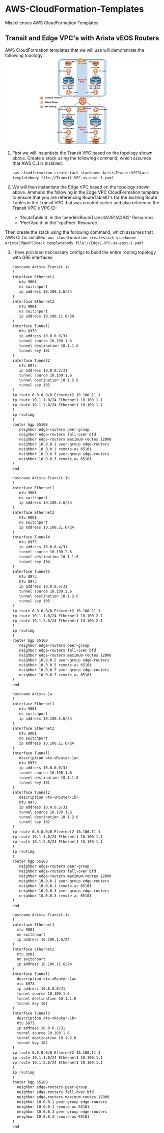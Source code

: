 # AWS-CloudFormation-Templates
Miscellenous AWS CloudFormation Templates

## Transit and Edge VPC's with Arista vEOS Routers

AWS CloudFormation templates that we will use will demonstrate the following topology:
![Transit and Edge VPC's with Arista vEOS Routers](https://github.com/vipulchib/AWS-CloudFormation-Templates/blob/master/AWS-Transit_and_Edge-VPC_with_Arista.jpg)

1.  First we will instantiate the Transit VPC based on the topology shown above.  Create a stack using the following command, 
which assumes that AWS CLI is installed:
     ```
     aws cloudformation createstack stackname AristaTransitVPCStack templatebody file://Transit-VPC-us-east-1.yaml
     ```

2.  We will then instantiate the Edge VPC based on the topology shown above.  Ammend the following in the Edge VPC 
CloudFormation template to ensure that you are referencing RouteTableID's for the existing Route Tables in the Transit VPC 
that was created earlier and also reference the Transit VPC's VPC ID:
     - 'RouteTableId' in the 'peerlinkRouteTransitA1/B1/A2/B2' Resources.
     - 'PeerVpcId' in the 'vpcPeer' Resource.

Then create the stack using the following command, which assumes that AWS CLI is installed:
     ```
     aws cloudformation createstack stackname AristaEdgeVPCStack templatebody file://Edge1-VPC-us-east-1.yaml
     ```

3.  I have provided neccessary configs to build the entire routing topology with GRE interfaces:
     ```
     hostname Arista-Transit-1a
     !
	interface Ethernet1
   		mtu 9001
   		no switchport
   		ip address 10.100.1.6/24
	!
	interface Ethernet2
   		mtu 9001
   		no switchport
   		ip address 10.100.11.6/24
	!
	interface Tunnel1
   		mtu 8973
   		ip address 10.0.0.0/31
   		tunnel source 10.100.1.6
   		tunnel destination 10.1.1.6
   		tunnel key 101
	!
	interface Tunnel2
   		mtu 8973
   		ip address 10.0.0.2/31
   		tunnel source 10.100.1.6
   		tunnel destination 10.1.2.6
   		tunnel key 102
	!
	ip route 0.0.0.0/0 Ethernet2 10.100.11.1
	ip route 10.1.1.0/24 Ethernet1 10.100.1.1
	ip route 10.1.2.0/24 Ethernet1 10.100.1.1
	!
	ip routing
	!
	router bgp 65100
   		neighbor edge-routers peer-group
   		neighbor edge-routers fall-over bfd
   		neighbor edge-routers maximum-routes 12000
   		neighbor 10.0.0.1 peer-group edge-routers
   		neighbor 10.0.0.1 remote-as 65101
   		neighbor 10.0.0.3 peer-group edge-routers
   		neighbor 10.0.0.3 remote-as 65101
	!
	end
     ```

     ```
     hostname Arista-Transit-1b
     !
	interface Ethernet1
   		mtu 9001
   		no switchport
   		ip address 10.100.2.6/24
	!
	interface Ethernet2
   		mtu 9001
   		no switchport
   		ip address 10.100.21.6/24
	!
	interface Tunnel4
   		mtu 8973
   		ip address 10.0.0.4/31
   		tunnel source 10.100.2.6
   		tunnel destination 10.1.1.6
   		tunnel key 104
	!
	interface Tunnel5
   		mtu 8973
   		mtu 8973
   		ip address 10.0.0.6/31
   		tunnel source 10.100.2.6
   		tunnel destination 10.1.2.6
   		tunnel key 105
	!
	ip route 0.0.0.0/0 Ethernet2 10.100.21.1
	ip route 10.1.1.0/24 Ethernet1 10.100.2.1
	ip route 10.1.2.0/24 Ethernet1 10.100.2.1
	!
	ip routing
	!
	router bgp 65100
   		neighbor edge-routers peer-group
   		neighbor edge-routers fall-over bfd
   		neighbor edge-routers maximum-routes 12000
   		neighbor 10.0.0.5 peer-group edge-routers
   		neighbor 10.0.0.5 remote-as 65101
   		neighbor 10.0.0.7 peer-group edge-routers
   		neighbor 10.0.0.7 remote-as 65101
	!
	end
     ```
     
     ```
     hostname Arista-1a
     !
	interface Ethernet1
   		mtu 9001
   		no switchport
   		ip address 10.100.1.6/24
	!
	interface Ethernet2
   		mtu 9001
   		no switchport
   		ip address 10.100.11.6/24
	!
	interface Tunnel1
   		description <to-vRouter-1a>
   		mtu 8973
   		ip address 10.0.0.0/31
   		tunnel source 10.100.1.6
   		tunnel destination 10.1.1.6
   		tunnel key 101
	!
	interface Tunnel2
   		description <to-vRouter-1b>
   		mtu 8973
   		ip address 10.0.0.2/31
   		tunnel source 10.100.1.6
   		tunnel destination 10.1.2.6
   		tunnel key 102
	!
	ip route 0.0.0.0/0 Ethernet2 10.100.11.1
	ip route 10.1.1.0/24 Ethernet1 10.100.1.1
	ip route 10.1.2.0/24 Ethernet1 10.100.1.1
	!
	ip routing
	!
	router bgp 65100
   		neighbor edge-routers peer-group
   		neighbor edge-routers fall-over bfd
   		neighbor edge-routers maximum-routes 12000
   		neighbor 10.0.0.1 peer-group edge-routers
   		neighbor 10.0.0.1 remote-as 65101
   		neighbor 10.0.0.3 peer-group edge-routers
   		neighbor 10.0.0.3 remote-as 65101
	!
	end
     ```
     
      ```
     hostname Arista-Transit-1a
     !
	interface Ethernet1
   		mtu 9001
   		no switchport
   		ip address 10.100.1.6/24
	!
	interface Ethernet2
   		mtu 9001
   		no switchport
   		ip address 10.100.11.6/24
	!
	interface Tunnel1
   		description <to-vRouter-1a>
   		mtu 8973
   		ip address 10.0.0.0/31
   		tunnel source 10.100.1.6
   		tunnel destination 10.1.1.6
   		tunnel key 101
	!
	interface Tunnel2
   		description <to-vRouter-1b>
   		mtu 8973
   		ip address 10.0.0.2/31
   		tunnel source 10.100.1.6
   		tunnel destination 10.1.2.6
   		tunnel key 102
	!
	ip route 0.0.0.0/0 Ethernet2 10.100.11.1
	ip route 10.1.1.0/24 Ethernet1 10.100.1.1
	ip route 10.1.2.0/24 Ethernet1 10.100.1.1
	!
	ip routing
	!
	router bgp 65100
   		neighbor edge-routers peer-group
   		neighbor edge-routers fall-over bfd
   		neighbor edge-routers maximum-routes 12000
   		neighbor 10.0.0.1 peer-group edge-routers
   		neighbor 10.0.0.1 remote-as 65101
   		neighbor 10.0.0.3 peer-group edge-routers
   		neighbor 10.0.0.3 remote-as 65101
	!
	end
     ```
